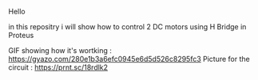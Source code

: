 Hello

in this repositry i will show how to control 2 DC motors using H Bridge in Proteus

GIF showing how it's wortking : https://gyazo.com/280e1b3a6efc0945e6d5d526c8295fc3
Picture for the circuit : https://prnt.sc/18rdlk2
